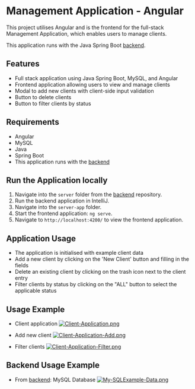 # Management Application - Angular

This project utilises Angular and is the frontend for the full-stack Management Application, which enables users to manage clients. 

This application runs with the Java Spring Boot [backend](https://github.com/BiancaDavey/ManagementApplicationSpringBoot).

## Features

* Full stack application using Java Spring Boot, MySQL, and Angular
* Frontend application allowing users to view and manage clients
* Modal to add new clients with client-side input validation
* Button to delete clients
* Button to filter clients by status

## Requirements

* Angular
* MySQL
* Java
* Spring Boot
* This application runs with the [backend](https://github.com/BiancaDavey/ManagementApplicationSpringBoot)

## Run the Application locally

1. Navigate into the `server` folder from the [backend](https://github.com/BiancaDavey/ManagementApplicationSpringBoot) repository.
2. Run the backend application in IntelliJ.
3. Navigate into the `server-app` folder.
4. Start the frontend application: `ng serve`.
5. Navigate to `http://localhost:4200/` to view the frontend application.

## Application Usage

* The application is initialised with example client data
* Add a new client by clicking on the 'New Client' button and filling in the fields
* Delete an existing client by clicking on the trash icon next to the client entry
* Filter clients by status by clicking on the "ALL" button to select the applicable status

## Usage Example

* Client application
[![Client-Application.png](https://i.postimg.cc/kMzpRzTq/Client-Application.png)](https://i.postimg.cc/kMzpRzTq/Client-Application.png)

* Add new client
[![Client-Application-Add.png](https://i.postimg.cc/Qx7nQmz5/Client-Application-Add.png)](https://i.postimg.cc/Qx7nQmz5/Client-Application-Add.png)

* Filter clients
[![Client-Application-Filter.png](https://i.postimg.cc/J7GFnMcp/Client-Application-Filter.png)](https://i.postimg.cc/J7GFnMcp/Client-Application-Filter.png)

## Backend Usage Example

* From [backend](https://github.com/BiancaDavey/ManagementApplicationSpringBoot): MySQL Database
[![My-SQLExample-Data.png](https://i.postimg.cc/ZY8d6ycn/My-SQLExample-Data.png)](https://postimg.cc/kD5GmGLP)